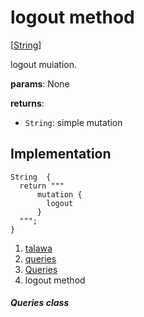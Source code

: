 
<div>

# logout method

</div>


[[String](https://api.flutter.dev/flutter/dart-core/String-class.html)]




logout muiation.

**params**: None

**returns**:

-   `String`: simple mutation



## Implementation

``` language-dart
String  {
  return """
      mutation {
        logout
      }
  """;
}
```







1.  [talawa](../../index.md)
2.  [queries](../../utils_queries/)
3.  [Queries](../../utils_queries/Queries-class.md)
4.  logout method

##### Queries class







